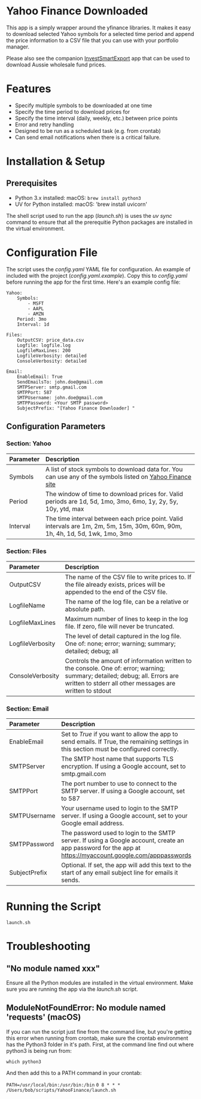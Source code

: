 # Yahoo Finance Downloaded
This app is a simply wrapper around the yfinance libraries. It makes it easy to download selected Yahoo symbols for a selected time period and append the price information to a CSV file that you can use with your portfolio manager. 

Please also see the companion [InvestSmartExport](https://github.com/NickElseySpelloC/InvestSmartExport) app that can be used to download Aussie wholesale fund prices.

# Features
* Specify multiple symbols to be downloaded at one time
* Specify the time period to download prices for
* Specify the time interval (daily, weekly, etc.) between price points
* Error and retry handling
* Designed to be run as a scheduled task (e.g. from crontab)
* Can send email notifications when there is a critical failure.

# Installation & Setup
## Prerequisites
* Python 3.x installed:
macOS: `brew install python3`
* UV for Python installed:
macOS: 'brew install uvicorn'

The shell script used to run the app (*launch.sh*) is uses the *uv sync* command to ensure that all the prerequitie Python packages are installed in the virtual environment.

# Configuration File 
The script uses the *config.yaml* YAML file for configuration. An example of included with the project (*config.yaml.example*). Copy this to *config.yaml* before running the app for the first time.  Here's an example config file:
```
Yahoo:
    Symbols:
        - MSFT
        - AAPL
        - AMZN
    Period: 3mo
    Interval: 1d

Files:
    OutputCSV: price_data.csv
    Logfile: logfile.log
    LogfileMaxLines: 200
    LogfileVerbosity: detailed
    ConsoleVerbosity: detailed

Email:
    EnableEmail: True
    SendEmailsTo: john.doe@gmail.com
    SMTPServer: smtp.gmail.com
    SMTPPort: 587
    SMTPUsername: john.doe@gmail.com
    SMTPPassword: <Your SMTP password>
    SubjectPrefix: "[Yahoo Finance Downloader] "
```

## Configuration Parameters
### Section: Yahoo

| Parameter | Description | 
|:--|:--|
| Symbols | A list of stock symbols to download data for. You can use any of the symbols listed on [Yahoo Finance site](https://finance.yahoo.com/lookup/)  |
| Period | The window of time to download prices for. Valid periods are 1d, 5d, 1mo, 3mo, 6mo, 1y, 2y, 5y, 10y, ytd, max | 
| Interval | The time interval between each price point. Valid intervals are 1m, 2m, 5m, 15m, 30m, 60m, 90m, 1h, 4h, 1d, 5d, 1wk, 1mo, 3mo | 

### Section: Files

| Parameter | Description | 
|:--|:--|
| OutputCSV | The name of the CSV file to write prices to. If the file already exists, prices will be appended to the end of the CSV file. | 
| LogfileName | The name of the log file, can be a relative or absolute path. | 
| LogfileMaxLines | Maximum number of lines to keep in the log file. If zero, file will never be truncated. | 
| LogfileVerbosity | The level of detail captured in the log file. One of: none; error; warning; summary; detailed; debug; all | 
| ConsoleVerbosity | Controls the amount of information written to the console. One of: error; warning; summary; detailed; debug; all. Errors are written to stderr all other messages are written to stdout | 

### Section: Email

| Parameter | Description | 
|:--|:--|
| EnableEmail | Set to *True* if you want to allow the app to send emails. If True, the remaining settings in this section must be configured correctly. | 
| SMTPServer | The SMTP host name that supports TLS encryption. If using a Google account, set to smtp.gmail.com |
| SMTPPort | The port number to use to connect to the SMTP server. If using a Google account, set to 587 |
| SMTPUsername | Your username used to login to the SMTP server. If using a Google account, set to your Google email address. |
| SMTPPassword | The password used to login to the SMTP server. If using a Google account, create an app password for the app at https://myaccount.google.com/apppasswords  |
| SubjectPrefix | Optional. If set, the app will add this text to the start of any email subject line for emails it sends. |

# Running the Script

`launch.sh`

# Troubleshooting
## "No module named xxx"
Ensure all the Python modules are installed in the virtual environment. Make sure you are running the app via the *launch.sh* script.

## ModuleNotFoundError: No module named 'requests' (macOS)
If you can run the script just fine from the command line, but you're getting this error when running from crontab, make sure the crontab environment has the Python3 folder in it's path. First, at the command line find out where python3 is being run from:

`which python3`

And then add this to a PATH command in your crontab:

`PATH=/usr/local/bin:/usr/bin:/bin`
`0 8 * * * /Users/bob/scripts/YahooFinance/launch.sh`